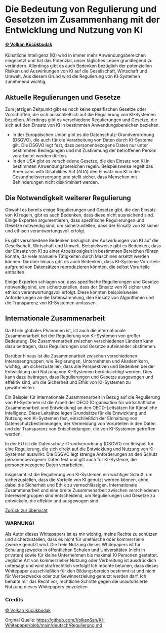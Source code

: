 # Die Bedeutung von Regulierung und Gesetzen im Zusammenhang mit der Entwicklung und Nutzung von KI
#### [© Volkan Kücükbudak](https://github.com/volkansah)

Künstliche Intelligenz (KI) wird in immer mehr Anwendungsbereichen eingesetzt und hat das Potenzial, unser tägliches Leben grundlegend zu verändern. Allerdings gibt es auch Bedenken bezüglich der potenziellen Risiken und Auswirkungen von KI auf die Gesellschaft, Wirtschaft und Umwelt. Aus diesem Grund wird die Regulierung von KI-Systemen zunehmend wichtig.

## Aktuelle Regulierungen und Gesetze
Zum jetzigen Zeitpunkt gibt es noch keine spezifischen Gesetze oder Vorschriften, die sich ausschließlich auf die Regulierung von KI-Systemen beziehen. Allerdings gibt es verschiedene Regulierungen und Gesetze, die sich auf den Einsatz von KI in bestimmten Anwendungsbereichen beziehen.

- In der Europäischen Union gibt es die Datenschutz-Grundverordnung (DSGVO), die auch für die Verarbeitung von Daten durch KI-Systeme gilt. Die DSGVO legt fest, dass personenbezogene Daten nur unter bestimmten Bedingungen und mit Zustimmung der betroffenen Person verarbeitet werden dürfen.
- In den USA gibt es verschiedene Gesetze, die den Einsatz von KI in bestimmten Anwendungsbereichen regeln. Beispielsweise regelt das Americans with Disabilities Act (ADA) den Einsatz von KI in der Gesundheitsversorgung und stellt sicher, dass Menschen mit Behinderungen nicht diskriminiert werden.

## Die Notwendigkeit weiterer Regulierung
Obwohl es bereits einige Regulierungen und Gesetze gibt, die den Einsatz von KI regeln, gibt es auch Bedenken, dass diese nicht ausreichend sind. Einige Experten argumentieren, dass spezifische Regulierungen und Gesetze notwendig sind, um sicherzustellen, dass der Einsatz von KI sicher und ethisch verantwortungsvoll erfolgt.

Es gibt verschiedene Bedenken bezüglich der Auswirkungen von KI auf die Gesellschaft, Wirtschaft und Umwelt. Beispielsweise gibt es Bedenken, dass der Einsatz von KI zu einer Arbeitslosigkeit in bestimmten Bereichen führen könnte, da viele manuelle Tätigkeiten durch Maschinen ersetzt werden können. Darüber hinaus gibt es auch Bedenken, dass KI-Systeme Vorurteile aufgrund von Datensätzen reproduzieren könnten, die selbst Vorurteile enthalten.

Einige Experten schlagen vor, dass spezifische Regulierungen und Gesetze notwendig sind, um sicherzustellen, dass der Einsatz von KI sicher und ethisch verantwortungsvoll erfolgt. Diese könnten beispielsweise Anforderungen an die Datensammlung, den Einsatz von Algorithmen und die Transparenz von KI-Systemen umfassen.

## Internationale Zusammenarbeit

Da KI ein globales Phänomen ist, ist auch die internationale Zusammenarbeit bei der Regulierung von KI-Systemen von großer Bedeutung. Die Zusammenarbeit zwischen verschiedenen Ländern kann dazu beitragen, 
dass Regulierungen und Gesetze aufeinander abstimmen. 

Darüber hinaus ist die Zusammenarbeit zwischen verschiedenen Interessengruppen, wie Regierungen, Unternehmen und Akademikern, wichtig, um sicherzustellen, dass alle Perspektiven und Bedenken bei der Entwicklung und Nutzung von KI-Systemen berücksichtigt werden. Dies kann dazu beitragen, dass Regulierungen und Gesetze ausgewogen und effektiv sind, um die Sicherheit und Ethik von KI-Systemen zu gewährleisten.

Ein Beispiel für internationale Zusammenarbeit in Bezug auf die Regulierung von KI-Systemen ist die Arbeit der OECD (Organisation für wirtschaftliche Zusammenarbeit und Entwicklung) an den OECD-Leitsätzen für Künstliche Intelligenz. Diese Leitsätze legen Grundsätze für die Entwicklung und Nutzung von KI-Systemen fest, einschließlich der Einhaltung von Datenschutzbestimmungen, der Vermeidung von Vorurteilen in den Daten und der Transparenz von Entscheidungen, die von KI-Systemen getroffen werden.

In der EU ist die Datenschutz-Grundverordnung (DSGVO) ein Beispiel für eine Regulierung, die sich direkt auf die Entwicklung und Nutzung von KI-Systemen auswirkt. Die DSGVO legt strenge Anforderungen an den Schutz personenbezogener Daten fest und gilt auch für KI-Systeme, die personenbezogene Daten verarbeiten.

Insgesamt ist die Regulierung von KI-Systemen ein wichtiger Schritt, um sicherzustellen, dass die Vorteile von KI genutzt werden können, ohne dabei die Sicherheit und Ethik zu vernachlässigen. Internationale Zusammenarbeit und eine breite Zusammenarbeit zwischen verschiedenen Interessengruppen sind entscheidend, um Regulierungen und Gesetze zu entwickeln, die effektiv und ausgewogen sind.

[Zurück zur übersicht](README.md#Themen)

### WARNUNG!
Als Autor dieses Whitepapers ist es mir wichtig, meine Rechte zu schützen und sicherzustellen, dass es nicht für unethische oder kommerzielle Zwecke genutzt wird. Die freie Nutzung dieses Whitepapers ist für Schulungszwecke in öffentlichen Schulen und Universitäten (nicht in privaten) sowie für kleine Unternehmen bis maximal 10 Personen gestattet. Jegliche Art von kommerzieller Nutzung oder Verbreitung ist ausdrücklich untersagt und wird strafrechtlich verfolgt! Ich möchte betonen, dass dieses Whitepaper ausschließlich für den Bildungsbereich bestimmt ist und nicht für Werbezwecke oder zur Gewinnerzielung genutzt werden darf. Ich behalte mir das Recht vor, rechtliche Schritte gegen die unautorisierte Nutzung dieses Whitepapers einzuleiten.

### Credits
[© Volkan Kücükbudak](https://github.com/volkansah)

Orginal Quelle: https://github.com/VolkanSah/KI-Whitepaper/blob/main/deutsch/Regulierung.md
